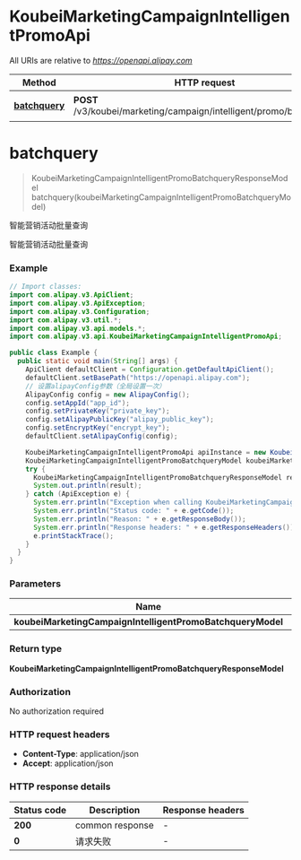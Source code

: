 # KoubeiMarketingCampaignIntelligentPromoApi

All URIs are relative to *https://openapi.alipay.com*

| Method | HTTP request | Description |
|------------- | ------------- | -------------|
| [**batchquery**](KoubeiMarketingCampaignIntelligentPromoApi.md#batchquery) | **POST** /v3/koubei/marketing/campaign/intelligent/promo/batchquery | 智能营销活动批量查询 |


<a name="batchquery"></a>
# **batchquery**
> KoubeiMarketingCampaignIntelligentPromoBatchqueryResponseModel batchquery(koubeiMarketingCampaignIntelligentPromoBatchqueryModel)

智能营销活动批量查询

智能营销活动批量查询

### Example
```java
// Import classes:
import com.alipay.v3.ApiClient;
import com.alipay.v3.ApiException;
import com.alipay.v3.Configuration;
import com.alipay.v3.util.*;
import com.alipay.v3.api.models.*;
import com.alipay.v3.api.KoubeiMarketingCampaignIntelligentPromoApi;

public class Example {
  public static void main(String[] args) {
    ApiClient defaultClient = Configuration.getDefaultApiClient();
    defaultClient.setBasePath("https://openapi.alipay.com");
    // 设置alipayConfig参数（全局设置一次）
    AlipayConfig config = new AlipayConfig();
    config.setAppId("app_id");
    config.setPrivateKey("private_key");
    config.setAlipayPublicKey("alipay_public_key");
    config.setEncryptKey("encrypt_key");
    defaultClient.setAlipayConfig(config);

    KoubeiMarketingCampaignIntelligentPromoApi apiInstance = new KoubeiMarketingCampaignIntelligentPromoApi(defaultClient);
    KoubeiMarketingCampaignIntelligentPromoBatchqueryModel koubeiMarketingCampaignIntelligentPromoBatchqueryModel = new KoubeiMarketingCampaignIntelligentPromoBatchqueryModel(); // KoubeiMarketingCampaignIntelligentPromoBatchqueryModel | 
    try {
      KoubeiMarketingCampaignIntelligentPromoBatchqueryResponseModel result = apiInstance.batchquery(koubeiMarketingCampaignIntelligentPromoBatchqueryModel);
      System.out.println(result);
    } catch (ApiException e) {
      System.err.println("Exception when calling KoubeiMarketingCampaignIntelligentPromoApi#batchquery");
      System.err.println("Status code: " + e.getCode());
      System.err.println("Reason: " + e.getResponseBody());
      System.err.println("Response headers: " + e.getResponseHeaders());
      e.printStackTrace();
    }
  }
}
```

### Parameters

| Name | Type | Description  | Notes |
|------------- | ------------- | ------------- | -------------|
| **koubeiMarketingCampaignIntelligentPromoBatchqueryModel** | **KoubeiMarketingCampaignIntelligentPromoBatchqueryModel**|  | [optional] |

### Return type

**KoubeiMarketingCampaignIntelligentPromoBatchqueryResponseModel**

### Authorization

No authorization required

### HTTP request headers

 - **Content-Type**: application/json
 - **Accept**: application/json

### HTTP response details
| Status code | Description | Response headers |
|-------------|-------------|------------------|
| **200** | common response |  -  |
| **0** | 请求失败 |  -  |

